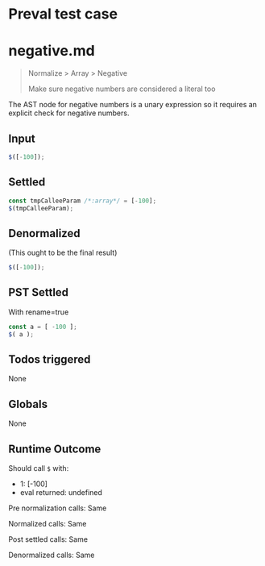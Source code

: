# Preval test case

# negative.md

> Normalize > Array > Negative
>
> Make sure negative numbers are considered a literal too

The AST node for negative numbers is a unary expression so it requires an explicit check for negative numbers.

## Input

`````js filename=intro
$([-100]);
`````


## Settled


`````js filename=intro
const tmpCalleeParam /*:array*/ = [-100];
$(tmpCalleeParam);
`````


## Denormalized
(This ought to be the final result)

`````js filename=intro
$([-100]);
`````


## PST Settled
With rename=true

`````js filename=intro
const a = [ -100 ];
$( a );
`````


## Todos triggered


None


## Globals


None


## Runtime Outcome


Should call `$` with:
 - 1: [-100]
 - eval returned: undefined

Pre normalization calls: Same

Normalized calls: Same

Post settled calls: Same

Denormalized calls: Same
